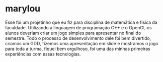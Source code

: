# marylou

Esse foi um projetinho que eu fiz para disciplina de matemática e fisíca da faculdade. Utilizando a linguagem de programação C++ e o OpenGl, os alunos deveriam criar um jogo simples para apresentar no final do semestre. Todo o processo de desenvolvimento dele foi bem divertido, criamos um GDD, fizemos uma apresentação em slide e mostramos o jogo para toda a turma, fiquei bem orgulhoso, foi uma das minhas primeiras experiências com essas tecnologias.
